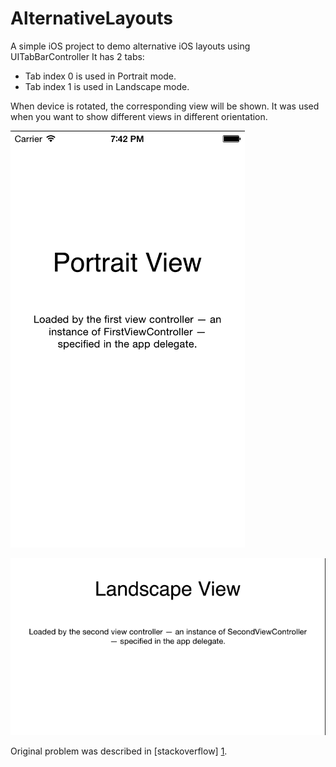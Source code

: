 # AlternativeLayouts
A simple iOS project to demo alternative iOS layouts using UITabBarController
It has 2 tabs:

- Tab index 0 is used in Portrait mode.
- Tab index 1 is used in Landscape mode.

When device is rotated, the corresponding view will be shown. It was used when you want to show different views in different orientation.

![](Portrait.png)

![](Landscape.png)

Original problem was described in [stackoverflow] [1].

[1]:http://stackoverflow.com/questions/18595561/alternative-ios-layouts-for-portrait-and-landscape-using-just-one-xib-file